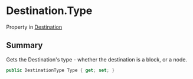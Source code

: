 # Destination.Type

Property in [Destination](/docs/api/csharp/yarn.compiler.basicblock.destination.md)

## Summary


Gets the Destination's type - whether the destination is a
block, or a node.


```csharp
public DestinationType Type { get; set; }
```

